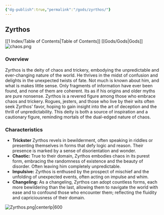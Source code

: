 ```yaml
---
{"dg-publish":true,"permalink":"/gods/zyrthos/"}
---
```


## Zyrthos

[[1 Index/Table of Contents\|Table of Contents]]
[[Gods/Gods\|Gods]]
![chaos.png](/img/user/chaos.png)
### Overview
Zyrthos is  the deity of chaos and trickery, embodying the unpredictable and ever-changing nature of the world. He thrives in the midst of confusion and delights in the unexpected twists of fate. Not much is known about him, and what is makes little sense. Only fragments of information have ever been found, and none of them are coherent. Its as if his origins and older myths are pure nonsense. Zyrthos is a revered figure among those who embrace chaos and trickery. Rogues, jesters, and those who live by their wits often seek Zyrthos' favor, hoping to gain insight into the art of deception and the thrill of unpredictability. This deity is both a source of inspiration and a cautionary figure, reminding mortals of the dual-edged nature of chaos.
### Characteristics 
- **Trickster** Zyrthos revels in bewilderment, often speaking in riddles or presenting themselves in forms that defy logic and reason. Their presence is marked by a sense of disorientation and wonder.
- **Chaotic:** True to their domain, Zyrthos embodies chaos in its purest form, embracing the randomness of existence and the beauty of disorder. Often leaving him completely unpredictable.
- **Impulsive:** Zyrthos is enthused by the prospect of mischief and the unfolding of unexpected events, often acting on impulse and whim.
- **Changeling:** As a changeling, Zyrthos can adopt countless forms, each more bewildering than the last, allowing them to navigate the world with ease and to confound those who encounter them; reflecting the fluidity and capriciousness of their domain.

 ![Zyrthos.png|centerlp|600](/img/user/Zyrthos.png)